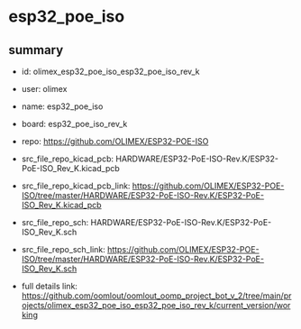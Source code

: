 # esp32_poe_iso
 
## summary 
* id: olimex_esp32_poe_iso_esp32_poe_iso_rev_k
* user: olimex
* name: esp32_poe_iso
* board: esp32_poe_iso_rev_k
* repo: https://github.com/OLIMEX/ESP32-POE-ISO
* src_file_repo_kicad_pcb: HARDWARE/ESP32-PoE-ISO-Rev.K/ESP32-PoE-ISO_Rev_K.kicad_pcb
* src_file_repo_kicad_pcb_link: https://github.com/OLIMEX/ESP32-POE-ISO/tree/master/HARDWARE/ESP32-PoE-ISO-Rev.K/ESP32-PoE-ISO_Rev_K.kicad_pcb


* src_file_repo_sch: HARDWARE/ESP32-PoE-ISO-Rev.K/ESP32-PoE-ISO_Rev_K.sch
* src_file_repo_sch_link: https://github.com/OLIMEX/ESP32-POE-ISO/tree/master/HARDWARE/ESP32-PoE-ISO-Rev.K/ESP32-PoE-ISO_Rev_K.sch
* full details link: https://github.com/oomlout/oomlout_oomp_project_bot_v_2/tree/main/projects/olimex_esp32_poe_iso_esp32_poe_iso_rev_k/current_version/working  







